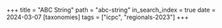 +++
title = "ABC String"
path = "abc-string"
in_search_index = true
date = 2024-03-07
[taxonomies]
tags = ["icpc", "regionals-2023"]
+++

